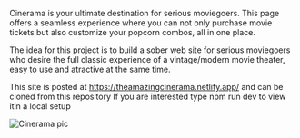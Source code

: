 Cinerama is your ultimate destination for serious moviegoers. This page offers a seamless experience where you can not only purchase movie tickets but also customize your popcorn combos, all in one place.

The idea for this project is to build a sober web site for serious moviegoers who desire the full classic experience of a vintage/modern movie theater, easy to use and atractive at the same time.

This site is posted at https://theamazingcinerama.netlify.app/ and can be cloned from this repository 
If you are interested type npm run dev to view itin a local setup

![Cinerama pic](https://media.licdn.com/dms/image/D4D2DAQGv9p584XSNEQ/profile-treasury-image-shrink_800_800/0/1695292194082?e=1707170400&v=beta&t=KXGDr1Q64k96FqYAXFbAC6cm3HbPmMj9BUXxjPeu3M0)

